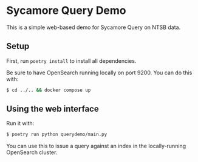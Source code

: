 # Sycamore Query Demo

This is a simple web-based demo for Sycamore Query on NTSB data.

## Setup

First, run `poetry install` to install all dependencies.

Be sure to have OpenSearch running locally on port 9200. You can do this with:

```bash
$ cd ../.. && docker compose up
```

## Using the web interface

Run it with:

```bash
$ poetry run python querydemo/main.py
```

You can use this to issue a query against an index in the locally-running OpenSearch cluster.

